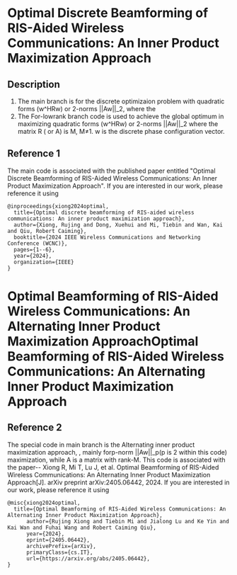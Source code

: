 # Optimal Discrete Beamforming of RIS-Aided Wireless Communications: An Inner Product Maximization Approach
## Description
1. The main branch is for the discrete optimizaion problem with quadratic forms (w^HRw) or 2-norms ||Aw||_2, where the 
2. The For-lowrank branch code is used to achieve the global optimum in maximizing quadratic forms (w^HRw) or 2-norms ||Aw||_2 where the matrix R ( or A) is M, M≠1. w is the discrete phase configuration vector.
## Reference 1
The main code is associated with the published paper entitled "Optimal Discrete Beamforming of RIS-Aided Wireless Communications: An Inner Product Maximization Approach". If you are interested in our work, please reference it using
```
@inproceedings{xiong2024optimal,
  title={Optimal discrete beamforming of RIS-aided wireless communications: An inner product maximization approach},
  author={Xiong, Rujing and Dong, Xuehui and Mi, Tiebin and Wan, Kai and Qiu, Robert Caiming},
  booktitle={2024 IEEE Wireless Communications and Networking Conference (WCNC)},
  pages={1--6},
  year={2024},
  organization={IEEE}
}
```
# Optimal Beamforming of RIS-Aided Wireless Communications: An Alternating Inner Product Maximization ApproachOptimal Beamforming of RIS-Aided Wireless Communications: An Alternating Inner Product Maximization Approach
## Reference 2 
The special code in main branch is the Alternating inner product maximization approach, , mainly forp-norm ||Aw||_p(p is 2 within this code) maximization, while A is a matrix with rank-M. This code is associated with the paper--
Xiong R, Mi T, Lu J, et al. Optimal Beamforming of RIS-Aided Wireless Communications: An Alternating Inner Product Maximization Approach[J]. arXiv preprint arXiv:2405.06442, 2024. If you are interested in our work, please reference it using
```
@misc{xiong2024optimal,
  title={Optimal Beamforming of RIS-Aided Wireless Communications: An Alternating Inner Product Maximization Approach}, 
      author={Rujing Xiong and Tiebin Mi and Jialong Lu and Ke Yin and Kai Wan and Fuhai Wang and Robert Caiming Qiu},
      year={2024},
      eprint={2405.06442},
      archivePrefix={arXiv},
      primaryClass={cs.IT},
      url={https://arxiv.org/abs/2405.06442}, 
}
```

